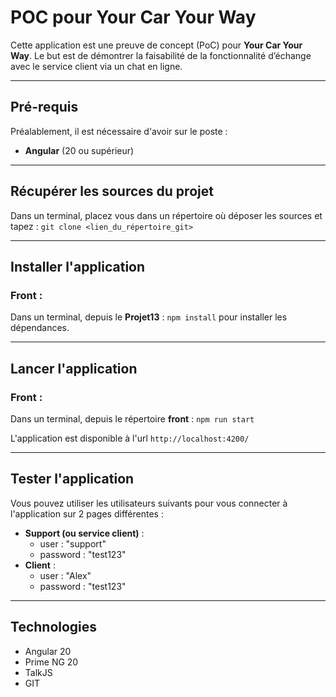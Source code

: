 # POC pour Your Car Your Way

Cette application est une preuve de concept (PoC) pour **Your Car Your Way**. Le but est de démontrer la faisabilité de la fonctionnalité d’échange avec le service client via un chat en ligne.

---

## Pré-requis

Préalablement, il est nécessaire d'avoir sur le poste :
* **Angular** (20 ou supérieur)

---

## Récupérer les sources du projet

Dans un terminal, placez vous dans un répertoire où déposer les sources et tapez :
`git clone <lien_du_répertoire_git>`

---

## Installer l'application

### Front :

Dans un terminal, depuis le **Projet13** :
`npm install` pour installer les dépendances.

---

## Lancer l'application

### Front :

Dans un terminal, depuis le répertoire **front** :
`npm run start`

L'application est disponible à l'url `http://localhost:4200/`

---

## Tester l'application

Vous pouvez utiliser les utilisateurs suivants pour vous connecter à l'application sur 2 pages différentes :

* **Support (ou service client)** :
  * user : "support"
  * password : "test123"
* **Client** :
  * user : "Alex"
  * password : "test123"

---

## Technologies

* Angular 20
* Prime NG 20
* TalkJS
* GIT
